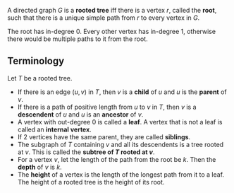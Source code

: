 A directed graph $G$ is a **rooted tree** iff there is a vertex $r$, called the **root**,
such that there is a unique simple path from $r$ to every vertex in $G$.

The root has in-degree 0. Every other vertex has in-degree 1,
otherwise there would be multiple paths to it from the root.

## Terminology

Let $T$ be a rooted tree.

* If there is an edge $(u, v)$ in $T$,
then $v$ is a **child** of $u$ and $u$ is the **parent** of $v$.
* If there is a path of positive length from $u$ to $v$ in $T$,
then $v$ is a **descendent** of $u$ and $u$ is an **ancestor** of $v$.
* A vertex with out-degree 0 is called a **leaf**.
A vertex that is not a leaf is called an **internal vertex**.
* If 2 vertices have the same parent, they are called **siblings**.
* The subgraph of $T$ containing $v$ and all its descendents
is a tree rooted at $v$. This is called the **subtree of $T$ rooted at $v$**.
* For a vertex $v$, let the length of the path from the root be $k$.
Then the **depth** of $v$ is $k$.
* The **height** of a vertex is the length of the longest path from it to a leaf.
The height of a rooted tree is the height of its root.
